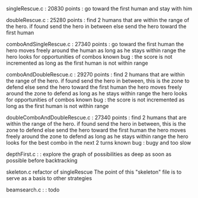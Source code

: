singleRescue.c : 20830 points : 
    go toward the first human and stay with him

doubleRescue.c : 25280 points : 
    find 2 humans that are within the range of the hero. 
    if found send the hero in between
    else send the hero toward the first human

comboAndSingleRescue.c : 27340 points : 
    go toward the first human
    the hero moves freely around the human as long as he stays within range
    the hero looks for opportunities of combos
    known bug : the score is not incremented as long as the first human is not within range

comboAndDoubleRescue.c : 29270 points : 
    find 2 humans that are within the range of the hero. 
    if found send the hero in between, this is the zone to defend
    else send the hero toward the first human
    the hero moves freely around the zone to defend as long as he stays within range
    the hero looks for opportunities of combos
    known bug : the score is not incremented as long as the first human is not within range

doubleComboAndDoubleRescue.c : 27340 points : 
    find 2 humans that are within the range of the hero. 
    if found send the hero in between, this is the zone to defend
    else send the hero toward the first human
    the hero moves freely around the zone to defend as long as he stays within range
    the hero looks for the best combo in the next 2 turns
    known bug : bugy and too slow

depthFirst.c : :
    explore the graph of possibilities as deep as soon as possible before backtracking

skeleton.c
    refactor of singleRescue
    The point of this "skeleton" file is to serve as a basis to other strategies

beamsearch.c : : todo